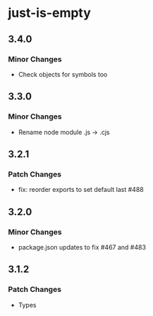 # just-is-empty

## 3.4.0

### Minor Changes

- Check objects for symbols too

## 3.3.0

### Minor Changes

- Rename node module .js -> .cjs

## 3.2.1

### Patch Changes

- fix: reorder exports to set default last #488

## 3.2.0

### Minor Changes

- package.json updates to fix #467 and #483

## 3.1.2

### Patch Changes

- Types
